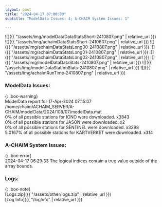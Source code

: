 ```yaml
---
layout: post
title: "2024-04-17 07:00:00"
subtitle: "ModelData Issues: 4; A-CHAIM System Issues: 1"

---
```


![]({{ "/assets/img/modelDataDataStatsShort-2410807.png" | relative_url }})
![]({{ "/assets/img/achaimDataStatsShort-2410807.png" | relative_url }})
![]({{ "/assets/img/achaimDataStatsLong00-2410807.png" | relative_url }})
![]({{ "/assets/img/achaimDataStatsLong01-2410807.png" | relative_url }})
![]({{ "/assets/img/achaimDataStatsLong02-2410807.png" | relative_url }})
![]({{ "/assets/img/modelDataDataStats-2410807.png" | relative_url }})
![]({{ "/assets/img/modelDataStationStats-2410807.png" | relative_url }})
![]({{ "/assets/img/achaimRunTime-2410807.png" | relative_url }})


### ModelData Issues:  
  
{: .box-warning}  
 ModelData report for 17-Apr-2024 07:15:07   
 /home/chaim/ACHAIM_SERVER/A-CHAIM/modelData/2024/108/07/modelData.mat   
 0% of all possible stations for IONO were downloaded. x3843   
 0% of all possible stations for JASON were downloaded. x2   
 0% of all possible stations for SENTINEL were downloaded. x3298   
 5.0167% of all possible stations for KARTVERKET were downloaded. x314   
  
### A-CHAIM System Issues:  
  
{: .box-error}  
2024-04-17 06:29:33 The logical indices contain a true value outside of the array bounds.  

### Logs:  
  
{: .box-note}  
[Logs.zip]({{ "/assets/other/logs.zip" | relative_url }})  
[Log Info]({{ "/logInfo" | relative_url }})  
